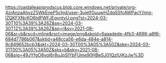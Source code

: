 https://oaidalleapiprodscus.blob.core.windows.net/private/org-4zrAnzaAhvzZ5WkEneP5chjd/user-3ujetfGuuwHZdqS5fcAWPacY/img-lZQKFXNcKO6tdPWFJEgvntvU.png?st=2024-03-30T10%3A39%3A26Z&se=2024-03-30T12%3A39%3A26Z&sp=r&sv=2021-08-06&sr=b&rscd=inline&rsct=image/png&skoid=6aaadede-4fb3-4698-a8f6-684d7786b067&sktid=a48cca56-e6da-484e-a814-9c849652bcb3&skt=2024-03-30T00%3A05%3A50Z&ske=2024-03-31T00%3A05%3A50Z&sks=b&skv=2021-08-06&sig=49JYfgO8yqI6r8uJpSlYbFUme90HBeSJ01QzlUjKzJw%3D